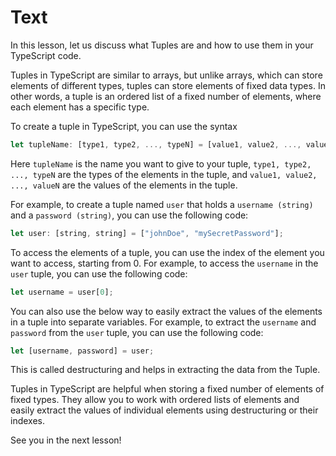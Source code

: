 # Text

In this lesson, let us discuss what Tuples are and how to use them in your TypeScript code.

Tuples in TypeScript are similar to arrays, but unlike arrays, which can store elements of different types, tuples can store elements of fixed data types. In other words, a tuple is an ordered list of a fixed number of elements, where each element has a specific type.

To create a tuple in TypeScript, you can use the syntax 

```js
let tupleName: [type1, type2, ..., typeN] = [value1, value2, ..., valueN]
```

Here `tupleName` is the name you want to give to your tuple, `type1, type2, ..., typeN` are the types of the elements in the tuple, and `value1, value2, ..., valueN` are the values of the elements in the tuple.

For example, to create a tuple named `user` that holds a `username (string)` and a `password (string)`, you can use the following code:

```js
let user: [string, string] = ["johnDoe", "mySecretPassword"];
```

To access the elements of a tuple, you can use the index of the element you want to access, starting from 0. For example, to access the `username` in the `user` tuple, you can use the following code:

```js
let username = user[0];
```

You can also use the below way to easily extract the values of the elements in a tuple into separate variables. For example, to extract the `username` and `password` from the `user` tuple, you can use the following code:

```js
let [username, password] = user;
```
This is called destructuring and helps in extracting the data from the Tuple. 

Tuples in TypeScript are helpful when storing a fixed number of elements of fixed types. They allow you to work with ordered lists of elements and easily extract the values of individual elements using destructuring or their indexes.

See you in the next lesson!


